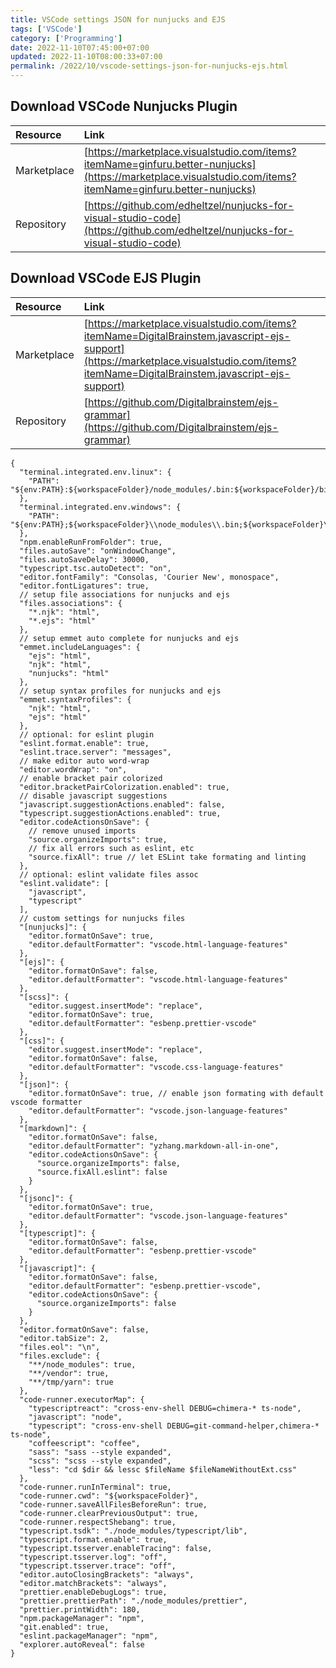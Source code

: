 ```yaml
---
title: VSCode settings JSON for nunjucks and EJS
tags: ['VSCode']
category: ['Programming']
date: 2022-11-10T07:45:00+07:00
updated: 2022-11-10T08:00:33+07:00
permalink: /2022/10/vscode-settings-json-for-nunjucks-ejs.html
---
```


## Download VSCode Nunjucks Plugin
| Resource | Link |
| :--- | :--- |
| Marketplace | [https://marketplace.visualstudio.com/items?itemName=ginfuru.better-nunjucks](https://marketplace.visualstudio.com/items?itemName=ginfuru.better-nunjucks) |
| Repository | [https://github.com/edheltzel/nunjucks-for-visual-studio-code](https://github.com/edheltzel/nunjucks-for-visual-studio-code) |

## Download VSCode EJS Plugin
| Resource | Link |
| :--- | :--- |
| Marketplace | [https://marketplace.visualstudio.com/items?itemName=DigitalBrainstem.javascript-ejs-support](https://marketplace.visualstudio.com/items?itemName=DigitalBrainstem.javascript-ejs-support)
| Repository | [https://github.com/Digitalbrainstem/ejs-grammar](https://github.com/Digitalbrainstem/ejs-grammar) |

```jsonc
{
  "terminal.integrated.env.linux": {
    "PATH": "${env:PATH}:${workspaceFolder}/node_modules/.bin:${workspaceFolder}/bin"
  },
  "terminal.integrated.env.windows": {
    "PATH": "${env:PATH};${workspaceFolder}\\node_modules\\.bin;${workspaceFolder}\\bin"
  },
  "npm.enableRunFromFolder": true,
  "files.autoSave": "onWindowChange",
  "files.autoSaveDelay": 30000,
  "typescript.tsc.autoDetect": "on",
  "editor.fontFamily": "Consolas, 'Courier New', monospace",
  "editor.fontLigatures": true,
  // setup file associations for nunjucks and ejs
  "files.associations": {
    "*.njk": "html",
    "*.ejs": "html"
  },
  // setup emmet auto complete for nunjucks and ejs
  "emmet.includeLanguages": {
    "ejs": "html",
    "njk": "html",
    "nunjucks": "html"
  },
  // setup syntax profiles for nunjucks and ejs
  "emmet.syntaxProfiles": {
    "njk": "html",
    "ejs": "html"
  },
  // optional: for eslint plugin
  "eslint.format.enable": true,
  "eslint.trace.server": "messages",
  // make editor auto word-wrap
  "editor.wordWrap": "on",
  // enable bracket pair colorized
  "editor.bracketPairColorization.enabled": true,
  // disable javascript suggestions
  "javascript.suggestionActions.enabled": false,
  "typescript.suggestionActions.enabled": true,
  "editor.codeActionsOnSave": {
    // remove unused imports
    "source.organizeImports": true,
    // fix all errors such as eslint, etc
    "source.fixAll": true // let ESLint take formating and linting
  },
  // optional: eslint validate files assoc
  "eslint.validate": [
    "javascript",
    "typescript"
  ],
  // custom settings for nunjucks files
  "[nunjucks]": {
    "editor.formatOnSave": true,
    "editor.defaultFormatter": "vscode.html-language-features"
  },
  "[ejs]": {
    "editor.formatOnSave": false,
    "editor.defaultFormatter": "vscode.html-language-features"
  },
  "[scss]": {
    "editor.suggest.insertMode": "replace",
    "editor.formatOnSave": true,
    "editor.defaultFormatter": "esbenp.prettier-vscode"
  },
  "[css]": {
    "editor.suggest.insertMode": "replace",
    "editor.formatOnSave": false,
    "editor.defaultFormatter": "vscode.css-language-features"
  },
  "[json]": {
    "editor.formatOnSave": true, // enable json formating with default vscode formatter
    "editor.defaultFormatter": "vscode.json-language-features"
  },
  "[markdown]": {
    "editor.formatOnSave": false,
    "editor.defaultFormatter": "yzhang.markdown-all-in-one",
    "editor.codeActionsOnSave": {
      "source.organizeImports": false,
      "source.fixAll.eslint": false
    }
  },
  "[jsonc]": {
    "editor.formatOnSave": true,
    "editor.defaultFormatter": "vscode.json-language-features"
  },
  "[typescript]": {
    "editor.formatOnSave": false,
    "editor.defaultFormatter": "esbenp.prettier-vscode"
  },
  "[javascript]": {
    "editor.formatOnSave": false,
    "editor.defaultFormatter": "esbenp.prettier-vscode",
    "editor.codeActionsOnSave": {
      "source.organizeImports": false
    }
  },
  "editor.formatOnSave": false,
  "editor.tabSize": 2,
  "files.eol": "\n",
  "files.exclude": {
    "**/node_modules": true,
    "**/vendor": true,
    "**/tmp/yarn": true
  },
  "code-runner.executorMap": {
    "typescriptreact": "cross-env-shell DEBUG=chimera-* ts-node",
    "javascript": "node",
    "typescript": "cross-env-shell DEBUG=git-command-helper,chimera-* ts-node",
    "coffeescript": "coffee",
    "sass": "sass --style expanded",
    "scss": "scss --style expanded",
    "less": "cd $dir && lessc $fileName $fileNameWithoutExt.css"
  },
  "code-runner.runInTerminal": true,
  "code-runner.cwd": "${workspaceFolder}",
  "code-runner.saveAllFilesBeforeRun": true,
  "code-runner.clearPreviousOutput": true,
  "code-runner.respectShebang": true,
  "typescript.tsdk": "./node_modules/typescript/lib",
  "typescript.format.enable": true,
  "typescript.tsserver.enableTracing": false,
  "typescript.tsserver.log": "off",
  "typescript.tsserver.trace": "off",
  "editor.autoClosingBrackets": "always",
  "editor.matchBrackets": "always",
  "prettier.enableDebugLogs": true,
  "prettier.prettierPath": "./node_modules/prettier",
  "prettier.printWidth": 180,
  "npm.packageManager": "npm",
  "git.enabled": true,
  "eslint.packageManager": "npm",
  "explorer.autoReveal": false
}
```
